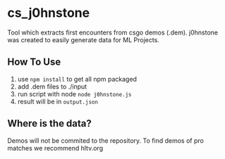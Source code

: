 # cs_j0hnstone

Tool which extracts first encounters from csgo demos (.dem).
j0hnstone was created to easily generate data for ML Projects.

## How To Use

1. use `npm install` to get all npm packaged
2. add .dem files to ./input
3. run script with node `node j0hnstone.js`
4. result will be in `output.json`

## Where is the data?
Demos will not be commited to the repository.
To find demos of pro matches we recommend hltv.org







